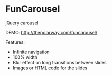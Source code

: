 FunCarousel
===========

jQuery carousel

DEMO: http://thepolarway.com/funcarousel/

Features:
- Infinite navigation
- 100% width
- Blur effect on long transitions between slides
- Images or HTML code for the slides